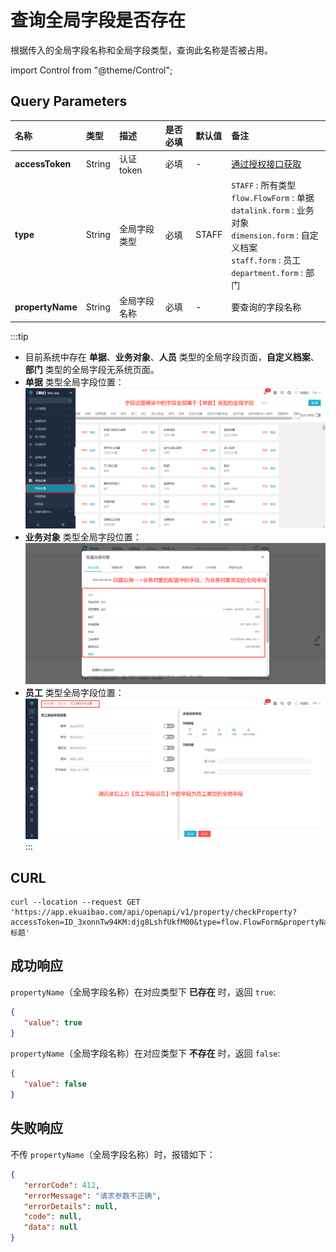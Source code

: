 # 查询全局字段是否存在
根据传入的全局字段名称和全局字段类型，查询此名称是否被占用。

import Control from "@theme/Control";

<Control
method="GET"
url="/api/openapi/v1/property/checkProperty"
/>

## Query Parameters

| 名称 | 类型 | 描述 | 是否必填 | 默认值 | 备注 |
| :--- | :--- | :--- | :--- |:--- | :--- |
| **accessToken**  | String | 认证token  | 必填  | - | [通过授权接口获取](/docs/open-api/getting-started/auth) |
| **type**         | String | 全局字段类型 | 必填  | STAFF | `STAFF` : 所有类型<br/>`flow.FlowForm` : 单据<br/>`datalink.form` : 业务对象<br/>`dimension.form` : 自定义档案<br/>`staff.form` : 员工<br/>`department.form` : 部门 | 
| **propertyName** | String | 全局字段名称 | 必填  | - | 要查询的字段名称 |

:::tip
 - 目前系统中存在 **单据**、**业务对象**、**人员** 类型的全局字段页面，**自定义档案**、**部门** 类型的全局字段无系统页面。
 - **单据** 类型全局字段位置：
   ![单据类型全局字段](../forms/images/单据类型全局字段.png)
 - **业务对象** 类型全局字段位置：
   ![业务对象类型全局字段](../forms/images/业务对象类型全局字段.png)
 - **员工** 类型全局字段位置：
   ![员工类型全局字段](../forms/images/员工类型全局字段.png)
:::

## CURL
```shell
curl --location --request GET 'https://app.ekuaibao.com/api/openapi/v1/property/checkProperty?accessToken=ID_3xonnTw94KM:djg8LshfUkfM00&type=flow.FlowForm&propertyName=标题'
```

## 成功响应
`propertyName`（全局字段名称）在对应类型下 **已存在** 时，返回 `true`:
```json
{
   "value": true
}
```

`propertyName`（全局字段名称）在对应类型下 **不存在** 时，返回 `false`:
```json
{
   "value": false
}
```
## 失败响应
不传 `propertyName`（全局字段名称）时，报错如下：
```json
{
   "errorCode": 412,
   "errorMessage": "请求参数不正确",
   "errorDetails": null,
   "code": null,
   "data": null
}
```

